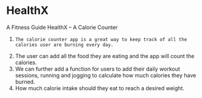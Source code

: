# HealthX
A Fitness Guide
HealthX – A Calorie Counter
  1.	 The calorie counter app is a great way to keep track of all the calories user are burning every day. 
  2.	The user can add all the food they are eating and the app will count the calories. 
  3.	We can further add a function for users to add their daily workout sessions, running and jogging to calculate how much calories they have burned.
  4.	How much calorie intake should they eat to reach a desired weight.
